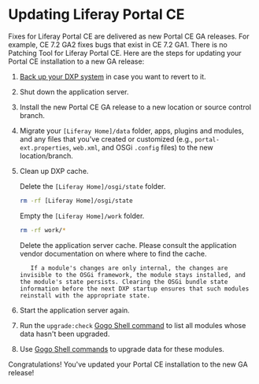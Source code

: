 # Updating Liferay Portal CE

Fixes for Liferay Portal CE are delivered as new Portal CE GA releases. For example, CE 7.2 GA2 fixes bugs that exist in CE 7.2 GA1. There is no Patching Tool for Liferay Portal CE. Here are the steps for updating your Portal CE installation to a new GA release:

1. [Back up your DXP system](./backing-up.md) in case you want to revert to it.

1. Shut down the application server.

1. Install the new Portal CE GA release to a new location or source control branch.

1. Migrate your `[Liferay Home]/data` folder, apps, plugins and modules, and any files that you've created or customized (e.g., `portal-ext.properties`, `web.xml`, and OSGi `.config` files) to the new location/branch.

1. Clean up DXP cache.

    Delete the `[Liferay Home]/osgi/state` folder.

    ```bash
    rm -rf [Liferay Home]/osgi/state
    ```

    Empty the `[Liferay Home]/work` folder.

    ```bash
    rm -rf work/*
    ```

    Delete the application server cache. Please consult the application vendor documentation on where where to find the cache.

    ```note::
       If a module's changes are only internal, the changes are invisible to the OSGi framework, the module stays installed, and the module's state persists. Clearing the OSGi bundle state information before the next DXP startup ensures that such modules reinstall with the appropriate state.
    ```

1. Start the application server again.

1. Run the `upgrade:check` [Gogo Shell command](https://help.liferay.com/hc/en-us/articles/360029070351-Using-the-Felix-Gogo-Shell) to list all modules whose data hasn't been upgraded.

1. Use [Gogo Shell commands](../upgrading-liferay-dxp/upgrade-stability-and-performance/upgrading-modules-using-gogo-shell.md) to upgrade data for these modules.

Congratulations! You've updated your Portal CE installation to the new GA release!